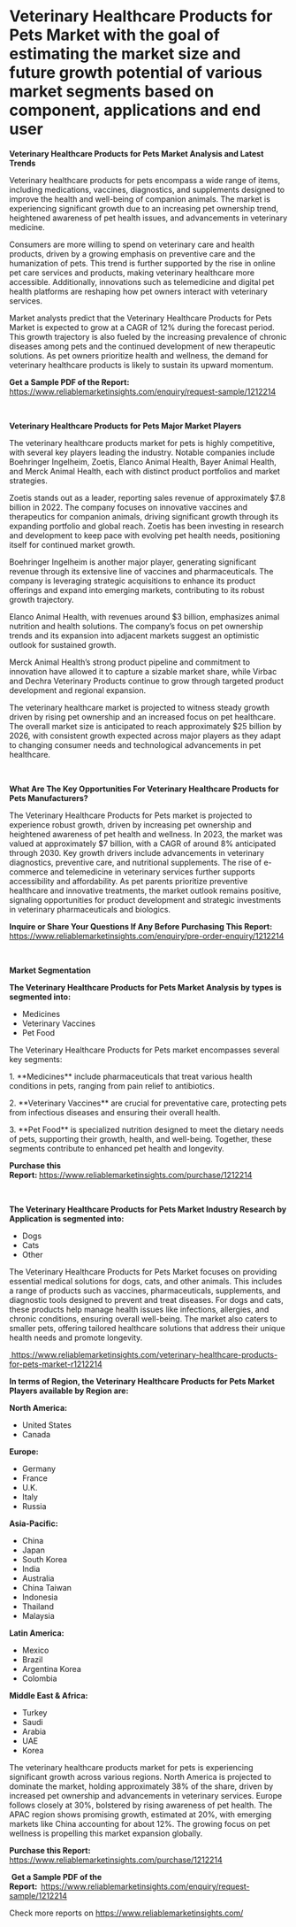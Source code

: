 <p><h1>Veterinary Healthcare Products for Pets Market with the goal of estimating the market size and future growth potential of various market segments based on component, applications and end user</h1></p><p><strong>Veterinary Healthcare Products for Pets Market Analysis and Latest Trends</strong></p>
<p><p>Veterinary healthcare products for pets encompass a wide range of items, including medications, vaccines, diagnostics, and supplements designed to improve the health and well-being of companion animals. The market is experiencing significant growth due to an increasing pet ownership trend, heightened awareness of pet health issues, and advancements in veterinary medicine. </p><p>Consumers are more willing to spend on veterinary care and health products, driven by a growing emphasis on preventive care and the humanization of pets. This trend is further supported by the rise in online pet care services and products, making veterinary healthcare more accessible. Additionally, innovations such as telemedicine and digital pet health platforms are reshaping how pet owners interact with veterinary services.</p><p>Market analysts predict that the Veterinary Healthcare Products for Pets Market is expected to grow at a CAGR of 12% during the forecast period. This growth trajectory is also fueled by the increasing prevalence of chronic diseases among pets and the continued development of new therapeutic solutions. As pet owners prioritize health and wellness, the demand for veterinary healthcare products is likely to sustain its upward momentum.</p></p>
<p><strong>Get a Sample PDF of the Report:&nbsp;</strong> <a href="https://www.reliablemarketinsights.com/enquiry/request-sample/1212214?utm_campaign=3011&utm_medium=2&utm_source=Github&utm_content=ia&utm_term=24032025&utm_id=veterinary-healthcare-products-for-pets">https://www.reliablemarketinsights.com/enquiry/request-sample/1212214</a></p>
<p>&nbsp;</p>
<p><strong>Veterinary Healthcare Products for Pets Major Market Players</strong></p>
<p><p>The veterinary healthcare products market for pets is highly competitive, with several key players leading the industry. Notable companies include Boehringer Ingelheim, Zoetis, Elanco Animal Health, Bayer Animal Health, and Merck Animal Health, each with distinct product portfolios and market strategies.</p><p>Zoetis stands out as a leader, reporting sales revenue of approximately $7.8 billion in 2022. The company focuses on innovative vaccines and therapeutics for companion animals, driving significant growth through its expanding portfolio and global reach. Zoetis has been investing in research and development to keep pace with evolving pet health needs, positioning itself for continued market growth.</p><p>Boehringer Ingelheim is another major player, generating significant revenue through its extensive line of vaccines and pharmaceuticals. The company is leveraging strategic acquisitions to enhance its product offerings and expand into emerging markets, contributing to its robust growth trajectory.</p><p>Elanco Animal Health, with revenues around $3 billion, emphasizes animal nutrition and health solutions. The company’s focus on pet ownership trends and its expansion into adjacent markets suggest an optimistic outlook for sustained growth.</p><p>Merck Animal Health’s strong product pipeline and commitment to innovation have allowed it to capture a sizable market share, while Virbac and Dechra Veterinary Products continue to grow through targeted product development and regional expansion.</p><p>The veterinary healthcare market is projected to witness steady growth driven by rising pet ownership and an increased focus on pet healthcare. The overall market size is anticipated to reach approximately $25 billion by 2026, with consistent growth expected across major players as they adapt to changing consumer needs and technological advancements in pet healthcare.</p></p>
<p>&nbsp;</p>
<p><strong>What Are The Key Opportunities For Veterinary Healthcare Products for Pets Manufacturers?</strong></p>
<p><p>The Veterinary Healthcare Products for Pets market is projected to experience robust growth, driven by increasing pet ownership and heightened awareness of pet health and wellness. In 2023, the market was valued at approximately $7 billion, with a CAGR of around 8% anticipated through 2030. Key growth drivers include advancements in veterinary diagnostics, preventive care, and nutritional supplements. The rise of e-commerce and telemedicine in veterinary services further supports accessibility and affordability. As pet parents prioritize preventive healthcare and innovative treatments, the market outlook remains positive, signaling opportunities for product development and strategic investments in veterinary pharmaceuticals and biologics.</p></p>
<p><strong>Inquire or Share Your Questions If Any Before Purchasing This Report:</strong> <a href="https://www.reliablemarketinsights.com/enquiry/pre-order-enquiry/1212214?utm_campaign=3011&utm_medium=2&utm_source=Github&utm_content=ia&utm_term=24032025&utm_id=veterinary-healthcare-products-for-pets">https://www.reliablemarketinsights.com/enquiry/pre-order-enquiry/1212214</a></p>
<p>&nbsp;</p>
<p><strong>Market Segmentation</strong></p>
<p><strong>The Veterinary Healthcare Products for Pets Market Analysis by types is segmented into:</strong></p>
<p><ul><li>Medicines</li><li>Veterinary Vaccines</li><li>Pet Food</li></ul></p>
<p><p>The Veterinary Healthcare Products for Pets market encompasses several key segments: </p><p>1. **Medicines** include pharmaceuticals that treat various health conditions in pets, ranging from pain relief to antibiotics. </p><p>2. **Veterinary Vaccines** are crucial for preventative care, protecting pets from infectious diseases and ensuring their overall health. </p><p>3. **Pet Food** is specialized nutrition designed to meet the dietary needs of pets, supporting their growth, health, and well-being. Together, these segments contribute to enhanced pet health and longevity.</p></p>
<p><strong>Purchase this Report:&nbsp;</strong><a href="https://www.reliablemarketinsights.com/purchase/1212214?utm_campaign=3011&utm_medium=2&utm_source=Github&utm_content=ia&utm_term=24032025&utm_id=veterinary-healthcare-products-for-pets">https://www.reliablemarketinsights.com/purchase/1212214</a></p>
<p>&nbsp;</p>
<p><strong>The Veterinary Healthcare Products for Pets Market Industry Research by Application is segmented into:</strong></p>
<p><ul><li>Dogs</li><li>Cats</li><li>Other</li></ul></p>
<p><p>The Veterinary Healthcare Products for Pets Market focuses on providing essential medical solutions for dogs, cats, and other animals. This includes a range of products such as vaccines, pharmaceuticals, supplements, and diagnostic tools designed to prevent and treat diseases. For dogs and cats, these products help manage health issues like infections, allergies, and chronic conditions, ensuring overall well-being. The market also caters to smaller pets, offering tailored healthcare solutions that address their unique health needs and promote longevity.</p></p>
<p><a href="https://www.reliablemarketinsights.com/veterinary-healthcare-products-for-pets-market-r1212214?utm_campaign=3011&utm_medium=2&utm_source=Github&utm_content=ia&utm_term=24032025&utm_id=veterinary-healthcare-products-for-pets">&nbsp;https://www.reliablemarketinsights.com/veterinary-healthcare-products-for-pets-market-r1212214</a></p>
<p><strong>In terms of Region, the Veterinary Healthcare Products for Pets Market Players available by Region are:</strong></p>
<p>
    <p> <strong> North America: </strong>
        <ul>
            <li>United States</li>
            <li>Canada</li>
        </ul>
        </p> 
    <p> <strong> Europe: </strong>
        <ul>
            <li>Germany</li>
            <li>France</li>
            <li>U.K.</li>
            <li>Italy</li>
            <li>Russia</li>
        </ul>
        </p> 
    <p> <strong> Asia-Pacific: </strong>
        <ul>
            <li>China</li>
            <li>Japan</li>
            <li>South Korea</li>
            <li>India</li>
            <li>Australia</li>
            <li>China Taiwan</li>
            <li>Indonesia</li>
            <li>Thailand</li>
            <li>Malaysia</li>
        </ul>
        </p> 
    <p> <strong> Latin America: </strong>
        <ul>
            <li>Mexico</li>
            <li>Brazil</li>
            <li>Argentina Korea</li>
            <li>Colombia</li>
        </ul>
        </p> 
    <p> <strong> Middle East & Africa: </strong>
        <ul>
            <li>Turkey</li>
            <li>Saudi</li>
            <li>Arabia</li>
            <li>UAE</li>
            <li>Korea</li>
        </ul>
    </p>
    </p>
<p><p>The veterinary healthcare products market for pets is experiencing significant growth across various regions. North America is projected to dominate the market, holding approximately 38% of the share, driven by increased pet ownership and advancements in veterinary services. Europe follows closely at 30%, bolstered by rising awareness of pet health. The APAC region shows promising growth, estimated at 20%, with emerging markets like China accounting for about 12%. The growing focus on pet wellness is propelling this market expansion globally.</p></p>
<p><strong>Purchase this Report: </strong><a href="https://www.reliablemarketinsights.com/purchase/1212214?utm_campaign=3011&utm_medium=2&utm_source=Github&utm_content=ia&utm_term=24032025&utm_id=veterinary-healthcare-products-for-pets">https://www.reliablemarketinsights.com/purchase/1212214</a></p>
<p>&nbsp;<strong>Get a Sample PDF of the Report:&nbsp;&nbsp;</strong><a href="https://www.reliablemarketinsights.com/enquiry/request-sample/1212214?utm_campaign=3011&utm_medium=2&utm_source=Github&utm_content=ia&utm_term=24032025&utm_id=veterinary-healthcare-products-for-pets">https://www.reliablemarketinsights.com/enquiry/request-sample/1212214</a></p>
<p><strong></strong></p>
<p>Check more reports on <a href="https://www.reliablemarketinsights.com/?utm_campaign=3011&utm_medium=2&utm_source=Github&utm_content=ia&utm_term=24032025&utm_id=veterinary-healthcare-products-for-pets">https://www.reliablemarketinsights.com/</a></p>